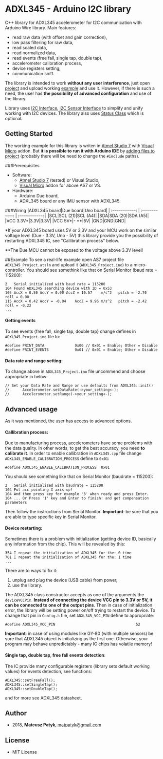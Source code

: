 
# ADXL345 - Arduino I2C library
C++ library for ADXL345 accelerometer for I2C communication with Arduino Wire library.  Main features:
- read raw data (with offset and gain correction),
- low pass filtering for raw data,
- read scaled data,
- read normalized data,
- read events (free fall, single tap, double tap),
- accelerometer calibration process,
- device registers setting,
- communication sniff.

The library is intended to work **without any user interference**, just open [project](https://github.com/MatthewPatyk/ADXL345-Arduino-I2C-library/blob/master/ADXL345_Project.atsln) and upload working [example](https://github.com/MatthewPatyk/ADXL345-Arduino-I2C-library/blob/master/ADXL345_Project/ADXL345_Project.ino) and use it. However, if there is such a need, the user has **the possibility of advanced configuration** and use of the library.

Library uses [I2C Interface](https://github.com/MatthewPatyk/I2C-Interface-for-Arduino-Wire-Library), [I2C Sensor Interface](https://github.com/MatthewPatyk/I2C-Sensor-Interface) to simplify and unify working with I2C devices. The library also uses [Status Class](https://github.com/MatthewPatyk/I2C-Sensor-Interface) which is optional.
 
## Getting Started
The working example for this library is writen in [Atmel Studio 7](http://www.microchip.com/mplab/avr-support/atmel-studio-7) with [Visual Micro](https://www.visualmicro.com/) addon. But **it is possible to run it with Arduino IDE** by [adding files to project](https://www.arduino.cc/en/Guide/Environment#toc8) (probably there will be need to change the `#include` paths).

###Prerequisites
- Software: 
	- [Atmel Studio 7](http://www.microchip.com/mplab/avr-support/atmel-studio-7) (tested) or Visual Studio,
	- [Visual Micro](https://www.visualmicro.com/) addon for above AS7 or VS.
- Hardware: 
	- Arduino Due board,
	- ADXL345 board or any IMU sensor with ADXL345.

###Wiring
|ADXL345 board|Due board|Uno board|
| :------------: | :------------: | :------------: |
|SCL|SCL (21)|SCL (A4)|
|SDA|SDA (20)|SDA (A5)|
|VCC 3.3V*|3.3V|3.3V|
|VCC 5V*|- **|5V|
|GND|GND|GND|
 
 *If your ADXL345 board uses 5V or 3.3V  and your MCU work on the similar voltage level (Due - 3.3V, Uno - 5V) this library provide you the possibility of  restarting ADXL345 IC, see "Callibration process" below.
 
 **The Due MCU cannot be exposed to the voltage above 3.3V level!
 
##Example 
To see a real-life example open AS7 project file `ADXL345_Project.atsln` and upload it (`ADXL345_Project.ino`) to a micro-controller. You should see somethink like that on Serial Monitor (baud rate = 115200):
```
2	Serial initialized with baud rate = 115200
104	Found ADXL345 searching device with ID = 0x53
105	AccX = 0.50	AccY = 0.00	AccZ = 10.57	m/s^2	pitch = -2.70	roll = 0.00
115	AccX = 0.42	AccY = -0.04	AccZ = 9.96	m/s^2	pitch = -2.42	roll = -0.22
...
```
#### Getting events
 To see events {free fall, single tap, double tap} change defines in `ADXL345_Project.ino` file to:
 ```
#define PRINT_DATA				0x00 // 0x01 = Enable; Other = Disable
#define PRINT_EVENTS			0x01 // 0x01 = Enable; Other = Disable
```

#### Data rate and range setting:
To change above in `ADXL345_Project.ino` file uncommend and choose appropriate in below:

```
// Set your Data Rate and Range or use defaults from ADXL345::init()
//		Accelerometer.setDataRate(->your_setting<-);
//		Accelerometer.setRange(->your_setting<-);
```

## Advanced usage
As it was mentioned, the user has access to advanced options.

#### Callibration process:
Due to manufacturing process, accelerometers have some problems with the data quality. In other words, to get the best accuracy, you need **to calibrate it**.
In order to enable callibration in `ADXL345.cpp` file change `ADXL345_ENABLE_CALIBRATION_PROCESS` define to `0x01`:
```
#define ADXL345_ENABLE_CALIBRATION_PROCESS	0x01
```
You should see something like that on Serial Monitor (baudrate = 115200):
```
2	Serial initialized with baudrate = 115200
104	Put acc pointing X axis up!
104	And then press key for example '3' when ready and press Enter.
104	... Or Press '1' key and Enter to finish! and get compensation parameters
```
Then follow the instructions from Serial Monitor.
**Important**: be sure that you are able to type specific key in Serial Monitor.

#### Device restarting:
Sometimes there is a problem with initialization (getting device ID, basically any information from the chip). This will be revealed by this:
```
354	I repeat the initialization of ADXL345 for the: 0 time
701	I repeat the initialization of ADXL345 for the: 1 time
...
```
There are to ways to fix it:
1. unplug and plug the device (USB cable) from power,
2. use the library.

The ADXL345 class constructor accepts as one of the arguments the `deviceVCCPin`. **Instead of connecting the device VCC pin to 3.3V or 5V, it can be connected to one of the output pins**. Then in case of initialization error, the library will be setting power on/off trying to restart the device. To change that pin in `Config.h` file, set `ADXL345_VCC_PIN` define to appropriate:
```
#define ADXL345_VCC_PIN										52
```

**Important**: in case of using modules like GY-80 (with multiple sensors) be sure that ADXL345 object is initializing as the first one. Otherwise, your program may behave unpredictably - many IC chips has volatile memory!

#### Single tap, double tap, free fall events detection:
The IC provide many configurable registers (library sets default working values) for events detection, see functions:
```
ADXL345::setFreeFall();
ADXL345::setSingleTap();
ADXL345::setDoubleTap();
```
and for more see ADXL345 datasheet.

## Author 
* 2018, **Mateusz Patyk**, <matpatyk@gmail.com> 
 
## License 
- MIT License